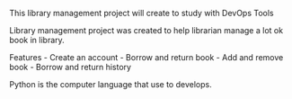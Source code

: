 This library management project will create to study with DevOps Tools

Library management project was created to help librarian manage a lot ok book in library.

Features
    - Create an account
    - Borrow and return book
    - Add and remove book
    - Borrow and return history

Python is the computer language that use to develops.
